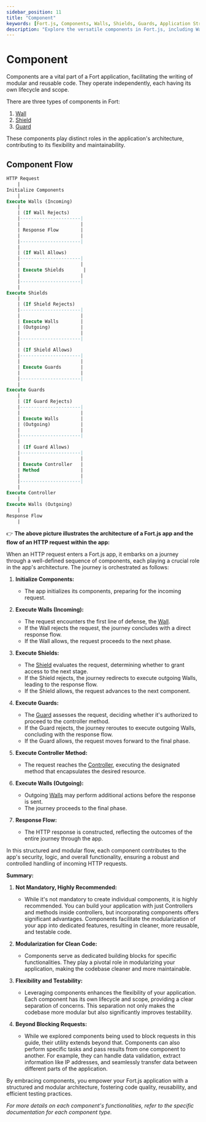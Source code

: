 ```yaml
---
sidebar_position: 11
title: "Component"
keywords: [Fort.js, Components, Walls, Shields, Guards, Application Structure, Security, Documentation]
description: "Explore the versatile components in Fort.js, including Walls, Shields, and Guards. Learn how to use them to enhance your application's structure and security."
---
```


# Component

Components are a vital part of a Fort application, facilitating the writing of modular and reusable code. They operate independently, each having its own lifecycle and scope.

There are three types of components in Fort:

1. [Wall](/docs/component/wall)
2. [Shield](/docs/component/shield)
3. [Guard](/docs/component/guard)

These components play distinct roles in the application's architecture, contributing to its flexibility and maintainability.

## Component Flow 

<!-- <img src={require("/static/img/icons/fort_component.png").default} height="600"/> -->

```sql
HTTP Request
    |
Initialize Components
    |
Execute Walls (Incoming)
    |
    | (If Wall Rejects)
    |----------------------|
    |                      |
    | Response Flow        |
    |                      |
    |----------------------|
    |
    | (If Wall Allows)
    |----------------------|
    |                      |
    | Execute Shields       |
    |                      |
    |----------------------|
    |
Execute Shields
    |
    | (If Shield Rejects)
    |----------------------|
    |                      |
    | Execute Walls        |
    | (Outgoing)           |
    |                      |
    |----------------------|
    |
    | (If Shield Allows)
    |----------------------|
    |                      |
    | Execute Guards       |
    |                      |
    |----------------------|
    |
Execute Guards
    |
    | (If Guard Rejects)
    |----------------------|
    |                      |
    | Execute Walls        |
    | (Outgoing)           |
    |                      |
    |----------------------|
    |
    | (If Guard Allows)
    |----------------------|
    |                      |
    | Execute Controller   |
    | Method               |
    |                      |
    |----------------------|
    |
Execute Controller
    |
Execute Walls (Outgoing)
    |
Response Flow
    |

```
👉 **The above picture illustrates the architecture of a Fort.js app and the flow of an HTTP request within the app:**

When an HTTP request enters a Fort.js app, it embarks on a journey through a well-defined sequence of components, each playing a crucial role in the app's architecture. The journey is orchestrated as follows:

1. **Initialize Components:**
   - The app initializes its components, preparing for the incoming request.

2. **Execute Walls (Incoming):**
   - The request encounters the first line of defense, the [Wall](/docs/component/wall). 
   - If the Wall rejects the request, the journey concludes with a direct response flow.
   - If the Wall allows, the request proceeds to the next phase.

3. **Execute Shields:**
   - The [Shield](/docs/component/shield) evaluates the request, determining whether to grant access to the next stage.
   - If the Shield rejects, the journey redirects to execute outgoing Walls, leading to the response flow.
   - If the Shield allows, the request advances to the next component.

4. **Execute Guards:**
   - The [Guard](/docs/component/guard) assesses the request, deciding whether it's authorized to proceed to the controller method.
   - If the Guard rejects, the journey reroutes to execute outgoing Walls, concluding with the response flow.
   - If the Guard allows, the request moves forward to the final phase.

5. **Execute Controller Method:**
   - The request reaches the [Controller](/docs/controller), executing the designated method that encapsulates the desired resource.

6. **Execute Walls (Outgoing):**
   - Outgoing [Walls](/docs/component/wall) may perform additional actions before the response is sent.
   - The journey proceeds to the final phase.

7. **Response Flow:**
   - The HTTP response is constructed, reflecting the outcomes of the entire journey through the app.

In this structured and modular flow, each component contributes to the app's security, logic, and overall functionality, ensuring a robust and controlled handling of incoming HTTP requests.

**Summary:**

1. **Not Mandatory, Highly Recommended:**
   - While it's not mandatory to create individual components, it is highly recommended. You can build your application with just Controllers and methods inside controllers, but incorporating components offers significant advantages. Components facilitate the modularization of your app into dedicated features, resulting in cleaner, more reusable, and testable code.

2. **Modularization for Clean Code:**
   - Components serve as dedicated building blocks for specific functionalities. They play a pivotal role in modularizing your application, making the codebase cleaner and more maintainable.

3. **Flexibility and Testability:**
   - Leveraging components enhances the flexibility of your application. Each component has its own lifecycle and scope, providing a clear separation of concerns. This separation not only makes the codebase more modular but also significantly improves testability.

4. **Beyond Blocking Requests:**
   - While we explored components being used to block requests in this guide, their utility extends beyond that. Components can also perform specific tasks and pass results from one component to another. For example, they can handle data validation, extract information like IP addresses, and seamlessly transfer data between different parts of the application.

By embracing components, you empower your Fort.js application with a structured and modular architecture, fostering code quality, reusability, and efficient testing practices.

*For more details on each component's functionalities, refer to the specific documentation for each component type.*

 